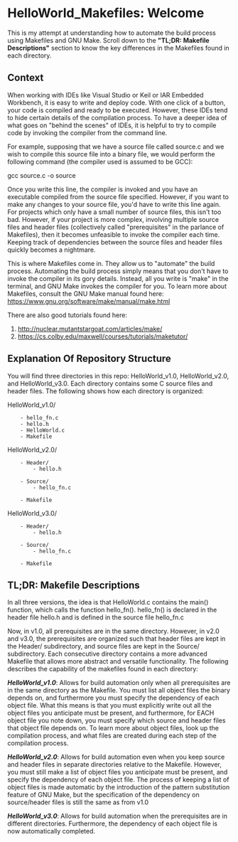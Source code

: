 # HelloWorld_Makefiles: Welcome

This is my attempt at understanding how to automate the build process using Makefiles and GNU Make. Scroll down to the **"TL;DR: Makefile Descriptions"** section to know the key differences in the Makefiles found in each directory. 

## Context 

When working with IDEs like Visual Studio or Keil or IAR Embedded Workbench, it is easy to write and deploy code. With one click of a button, your code is compiled and ready to be executed. However, these IDEs tend to hide certain details of the compilation process. To have a deeper idea of what goes on "behind the scenes" of IDEs, it is helpful to try to compile code by invoking the compiler from the command line. 

For example, supposing that we have a source file called source.c and we wish to compile this source file into a binary file, we would perform the following command (the compiler used is assumed to be GCC):

gcc source.c -o source

Once you write this line, the compiler is invoked and you have an executable compiled from the source file specified. However, if you want to make any changes to your source file, you'd have to write this line again. For projects which only have a small number of source files, this isn't too bad. However, if your project is more complex, involving multiple source files and header files (collectively called "prerequisites" in the parlance of Makefiles), then it becomes unfeasible to invoke the compiler each time. Keeping track of dependencies between the source files and header files quickly becomes a nightmare. 


This is where Makefiles come in. They allow us to "automate" the build process. Automating the build process simply means that you don't have to invoke the compiler in its gory details. Instead, all you write is "make" in the terminal, and GNU Make invokes the compiler for you. To learn more about Makefiles, consult the GNU Make manual found here: https://www.gnu.org/software/make/manual/make.html

There are also good tutorials found here: 
1) http://nuclear.mutantstargoat.com/articles/make/
2) https://cs.colby.edu/maxwell/courses/tutorials/maketutor/


## Explanation Of Repository Structure 

You will find three directories in this repo: HelloWorld_v1.0, HelloWorld_v2.0, and HelloWorld_v3.0. Each directory contains some C source files and header files. The following shows how each directory is organized:

HelloWorld_v1.0/

        - hello_fn.c
        - hello.h
        - HelloWorld.c
        - Makefile
        
HelloWorld_v2.0/

        - Header/
            - hello.h
            
        - Source/
            - hello_fn.c
            
        - Makefile

HelloWorld_v3.0/

        - Header/
            - hello.h
            
        - Source/
            - hello_fn.c
            
        - Makefile
        

## TL;DR: Makefile Descriptions
        
In all three versions, the idea is that HelloWorld.c contains the main() function, which calls the function hello_fn(). hello_fn() is declared in the header file hello.h and is defined in the source file hello_fn.c 

Now, in v1.0, all prerequisites are in the same directory. However, in v2.0 and v3.0, the prerequisites are organized such that header files are kept in the Header/ subdirectory, and source files are kept in the Source/ subdirectory. Each consecutive directory contains a more advanced Makefile that allows more abstract and versatile functionality. The following describes the capability of the makefiles found in each directory:

**_HelloWorld_v1.0_**: Allows for build automation only when all prerequisites are in the same directory as the Makefile. You must list all object files the binary depends on, and furthermore you must specify the dependency of each object file. What this means is that you must explicitly write out all the object files you anticipate must be present, and furthermore, for EACH object file you note down, you must specify which source and header files that object file depends on. To learn more about object files, look up the compilation process, and what files are created during each step of the compilation process. 

**_HelloWorld_v2.0_**: Allows for build automation even when you keep source and header files in separate directories relative to the Makefile. However, you must still make a list of object files you anticipate must be present, and specify the dependency of each object file. The process of keeping a list of object files is made automatic by the introduction of the pattern substitution feature of GNU Make, but the specification of the dependency on source/header files is still the same as from v1.0

**_HelloWorld_v3.0_**: Allows for build automation when the prerequisites are in different directories. Furthermore, the dependency of each object file is now automatically completed. 


